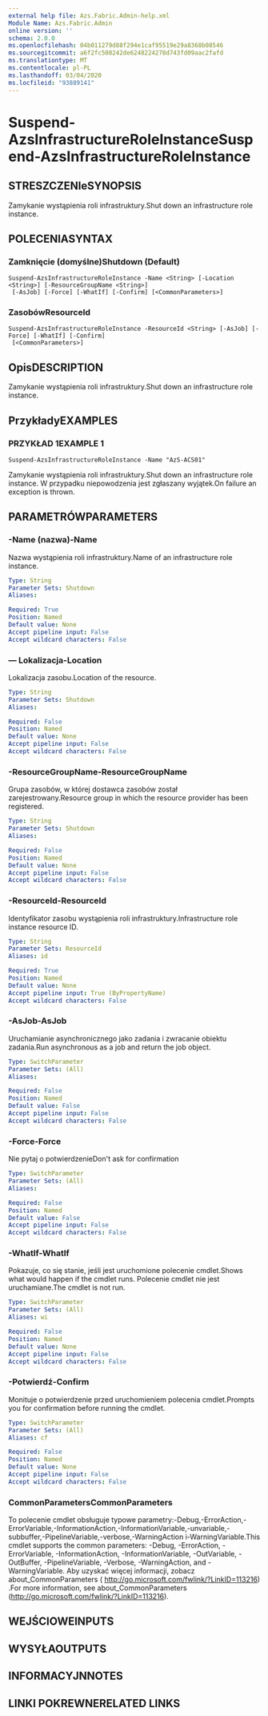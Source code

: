 ```yaml
---
external help file: Azs.Fabric.Admin-help.xml
Module Name: Azs.Fabric.Admin
online version: ''
schema: 2.0.0
ms.openlocfilehash: 04b011279d88f294e1caf95519e29a8368b08546
ms.sourcegitcommit: a6f2fc500242de6248224278d743fd09aac2fafd
ms.translationtype: MT
ms.contentlocale: pl-PL
ms.lasthandoff: 03/04/2020
ms.locfileid: "93889141"
---
```

# <span data-ttu-id="8bcf7-101">Suspend-AzsInfrastructureRoleInstance</span><span class="sxs-lookup"><span data-stu-id="8bcf7-101">Suspend-AzsInfrastructureRoleInstance</span></span>

## <span data-ttu-id="8bcf7-102">STRESZCZENIe</span><span class="sxs-lookup"><span data-stu-id="8bcf7-102">SYNOPSIS</span></span>
<span data-ttu-id="8bcf7-103">Zamykanie wystąpienia roli infrastruktury.</span><span class="sxs-lookup"><span data-stu-id="8bcf7-103">Shut down an infrastructure role instance.</span></span>

## <span data-ttu-id="8bcf7-104">POLECENIA</span><span class="sxs-lookup"><span data-stu-id="8bcf7-104">SYNTAX</span></span>

### <span data-ttu-id="8bcf7-105">Zamknięcie (domyślne)</span><span class="sxs-lookup"><span data-stu-id="8bcf7-105">Shutdown (Default)</span></span>
```
Suspend-AzsInfrastructureRoleInstance -Name <String> [-Location <String>] [-ResourceGroupName <String>]
 [-AsJob] [-Force] [-WhatIf] [-Confirm] [<CommonParameters>]
```

### <span data-ttu-id="8bcf7-106">Zasobów</span><span class="sxs-lookup"><span data-stu-id="8bcf7-106">ResourceId</span></span>
```
Suspend-AzsInfrastructureRoleInstance -ResourceId <String> [-AsJob] [-Force] [-WhatIf] [-Confirm]
 [<CommonParameters>]
```

## <span data-ttu-id="8bcf7-107">Opis</span><span class="sxs-lookup"><span data-stu-id="8bcf7-107">DESCRIPTION</span></span>
<span data-ttu-id="8bcf7-108">Zamykanie wystąpienia roli infrastruktury.</span><span class="sxs-lookup"><span data-stu-id="8bcf7-108">Shut down an infrastructure role instance.</span></span>

## <span data-ttu-id="8bcf7-109">Przykłady</span><span class="sxs-lookup"><span data-stu-id="8bcf7-109">EXAMPLES</span></span>

### <span data-ttu-id="8bcf7-110">PRZYKŁAD 1</span><span class="sxs-lookup"><span data-stu-id="8bcf7-110">EXAMPLE 1</span></span>
```
Suspend-AzsInfrastructureRoleInstance -Name "AzS-ACS01"
```

<span data-ttu-id="8bcf7-111">Zamykanie wystąpienia roli infrastruktury.</span><span class="sxs-lookup"><span data-stu-id="8bcf7-111">Shut down an infrastructure role instance.</span></span>
<span data-ttu-id="8bcf7-112">W przypadku niepowodzenia jest zgłaszany wyjątek.</span><span class="sxs-lookup"><span data-stu-id="8bcf7-112">On failure an exception is thrown.</span></span>

## <span data-ttu-id="8bcf7-113">PARAMETRÓW</span><span class="sxs-lookup"><span data-stu-id="8bcf7-113">PARAMETERS</span></span>

### <span data-ttu-id="8bcf7-114">-Name (nazwa)</span><span class="sxs-lookup"><span data-stu-id="8bcf7-114">-Name</span></span>
<span data-ttu-id="8bcf7-115">Nazwa wystąpienia roli infrastruktury.</span><span class="sxs-lookup"><span data-stu-id="8bcf7-115">Name of an infrastructure role instance.</span></span>

```yaml
Type: String
Parameter Sets: Shutdown
Aliases:

Required: True
Position: Named
Default value: None
Accept pipeline input: False
Accept wildcard characters: False
```

### <span data-ttu-id="8bcf7-116">— Lokalizacja</span><span class="sxs-lookup"><span data-stu-id="8bcf7-116">-Location</span></span>
<span data-ttu-id="8bcf7-117">Lokalizacja zasobu.</span><span class="sxs-lookup"><span data-stu-id="8bcf7-117">Location of the resource.</span></span>

```yaml
Type: String
Parameter Sets: Shutdown
Aliases:

Required: False
Position: Named
Default value: None
Accept pipeline input: False
Accept wildcard characters: False
```

### <span data-ttu-id="8bcf7-118">-ResourceGroupName</span><span class="sxs-lookup"><span data-stu-id="8bcf7-118">-ResourceGroupName</span></span>
<span data-ttu-id="8bcf7-119">Grupa zasobów, w której dostawca zasobów został zarejestrowany.</span><span class="sxs-lookup"><span data-stu-id="8bcf7-119">Resource group in which the resource provider has been registered.</span></span>

```yaml
Type: String
Parameter Sets: Shutdown
Aliases:

Required: False
Position: Named
Default value: None
Accept pipeline input: False
Accept wildcard characters: False
```

### <span data-ttu-id="8bcf7-120">-ResourceId</span><span class="sxs-lookup"><span data-stu-id="8bcf7-120">-ResourceId</span></span>
<span data-ttu-id="8bcf7-121">Identyfikator zasobu wystąpienia roli infrastruktury.</span><span class="sxs-lookup"><span data-stu-id="8bcf7-121">Infrastructure role instance resource ID.</span></span>

```yaml
Type: String
Parameter Sets: ResourceId
Aliases: id

Required: True
Position: Named
Default value: None
Accept pipeline input: True (ByPropertyName)
Accept wildcard characters: False
```

### <span data-ttu-id="8bcf7-122">-AsJob</span><span class="sxs-lookup"><span data-stu-id="8bcf7-122">-AsJob</span></span>
<span data-ttu-id="8bcf7-123">Uruchamianie asynchronicznego jako zadania i zwracanie obiektu zadania.</span><span class="sxs-lookup"><span data-stu-id="8bcf7-123">Run asynchronous as a job and return the job object.</span></span>

```yaml
Type: SwitchParameter
Parameter Sets: (All)
Aliases:

Required: False
Position: Named
Default value: False
Accept pipeline input: False
Accept wildcard characters: False
```

### <span data-ttu-id="8bcf7-124">-Force</span><span class="sxs-lookup"><span data-stu-id="8bcf7-124">-Force</span></span>
<span data-ttu-id="8bcf7-125">Nie pytaj o potwierdzenie</span><span class="sxs-lookup"><span data-stu-id="8bcf7-125">Don't ask for confirmation</span></span>

```yaml
Type: SwitchParameter
Parameter Sets: (All)
Aliases:

Required: False
Position: Named
Default value: False
Accept pipeline input: False
Accept wildcard characters: False
```

### <span data-ttu-id="8bcf7-126">-WhatIf</span><span class="sxs-lookup"><span data-stu-id="8bcf7-126">-WhatIf</span></span>
<span data-ttu-id="8bcf7-127">Pokazuje, co się stanie, jeśli jest uruchomione polecenie cmdlet.</span><span class="sxs-lookup"><span data-stu-id="8bcf7-127">Shows what would happen if the cmdlet runs.</span></span>
<span data-ttu-id="8bcf7-128">Polecenie cmdlet nie jest uruchamiane.</span><span class="sxs-lookup"><span data-stu-id="8bcf7-128">The cmdlet is not run.</span></span>

```yaml
Type: SwitchParameter
Parameter Sets: (All)
Aliases: wi

Required: False
Position: Named
Default value: None
Accept pipeline input: False
Accept wildcard characters: False
```

### <span data-ttu-id="8bcf7-129">-Potwierdź</span><span class="sxs-lookup"><span data-stu-id="8bcf7-129">-Confirm</span></span>
<span data-ttu-id="8bcf7-130">Monituje o potwierdzenie przed uruchomieniem polecenia cmdlet.</span><span class="sxs-lookup"><span data-stu-id="8bcf7-130">Prompts you for confirmation before running the cmdlet.</span></span>

```yaml
Type: SwitchParameter
Parameter Sets: (All)
Aliases: cf

Required: False
Position: Named
Default value: None
Accept pipeline input: False
Accept wildcard characters: False
```

### <span data-ttu-id="8bcf7-131">CommonParameters</span><span class="sxs-lookup"><span data-stu-id="8bcf7-131">CommonParameters</span></span>
<span data-ttu-id="8bcf7-132">To polecenie cmdlet obsługuje typowe parametry:-Debug,-ErrorAction,-ErrorVariable,-InformationAction,-InformationVariable,-unvariable,-subbuffer,-PipelineVariable,-verbose,-WarningAction i-WarningVariable.</span><span class="sxs-lookup"><span data-stu-id="8bcf7-132">This cmdlet supports the common parameters: -Debug, -ErrorAction, -ErrorVariable, -InformationAction, -InformationVariable, -OutVariable, -OutBuffer, -PipelineVariable, -Verbose, -WarningAction, and -WarningVariable.</span></span> <span data-ttu-id="8bcf7-133">Aby uzyskać więcej informacji, zobacz about_CommonParameters ( http://go.microsoft.com/fwlink/?LinkID=113216) .</span><span class="sxs-lookup"><span data-stu-id="8bcf7-133">For more information, see about_CommonParameters (http://go.microsoft.com/fwlink/?LinkID=113216).</span></span>

## <span data-ttu-id="8bcf7-134">WEJŚCIOWE</span><span class="sxs-lookup"><span data-stu-id="8bcf7-134">INPUTS</span></span>

## <span data-ttu-id="8bcf7-135">WYSYŁA</span><span class="sxs-lookup"><span data-stu-id="8bcf7-135">OUTPUTS</span></span>

## <span data-ttu-id="8bcf7-136">INFORMACYJN</span><span class="sxs-lookup"><span data-stu-id="8bcf7-136">NOTES</span></span>

## <span data-ttu-id="8bcf7-137">LINKI POKREWNE</span><span class="sxs-lookup"><span data-stu-id="8bcf7-137">RELATED LINKS</span></span>
